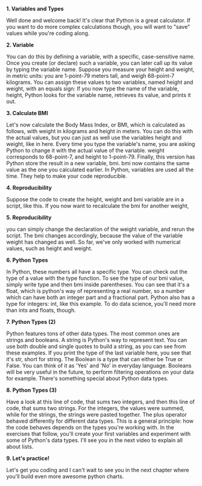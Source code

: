 **1. Variables and Types**

Well done and welcome back! It's clear that Python is a great calculator. If you want to do more complex calculations though, you will want to "save" values while you're coding along.

**2. Variable**

You can do this by defining a variable, with a specific, case-sensitive name. Once you create (or declare) such a variable, you can later call up its value by typing the variable name. Suppose you measure your height and weight, in metric units: you are 1-point-79 meters tall, and weigh 68-point-7 kilograms. You can assign these values to two variables, named height and weight, with an equals sign: If you now type the name of the variable, height, Python looks for the variable name, retrieves its value, and prints it out.

**3. Calculate BMI**

Let's now calculate the Body Mass Index, or BMI, which is calculated as follows, with weight in kilograms and height in meters. You can do this with the actual values, but you can just as well use the variables height and weight, like in here. Every time you type the variable's name, you are asking Python to change it with the actual value of the variable. weight corresponds to 68-point-7, and height to 1-point-79. Finally, this version has Python store the result in a new variable, bmi. bmi now contains the same value as the one you calculated earlier. In Python, variables are used all the time. They help to make your code reproducible.

**4. Reproducibility**

Suppose the code to create the height, weight and bmi variable are in a script, like this. If you now want to recalculate the bmi for another weight,

**5. Reproducibility**

you can simply change the declaration of the weight variable, and rerun the script. The bmi changes accordingly, because the value of the variable weight has changed as well. So far, we've only worked with numerical values, such as height and weight.

**6. Python Types**

In Python, these numbers all have a specific type. You can check out the type of a value with the type function. To see the type of our bmi value, simply write type and then bmi inside parentheses. You can see that it's a float, which is python's way of representing a real number, so a number which can have both an integer part and a fractional part. Python also has a type for integers: int, like this example. To do data science, you'll need more than ints and floats, though.

**7. Python Types (2)**

Python features tons of other data types. The most common ones are strings and booleans. A string is Python's way to represent text. You can use both double and single quotes to build a string, as you can see from these examples. If you print the type of the last variable here, you see that it's str, short for string. The Boolean is a type that can either be True or False. You can think of it as 'Yes' and 'No' in everyday language. Booleans will be very useful in the future, to perform filtering operations on your data for example. There's something special about Python data types.

**8. Python Types (3)**

Have a look at this line of code, that sums two integers, and then this line of code, that sums two strings. For the integers, the values were summed, while for the strings, the strings were pasted together. The plus operator behaved differently for different data types. This is a general principle: how the code behaves depends on the types you're working with. In the exercises that follow, you'll create your first variables and experiment with some of Python's data types. I'll see you in the next video to explain all about lists.

**9. Let's practice!**

Let's get you coding and I can't wait to see you in the next chapter where you'll build even more awesome python charts.
